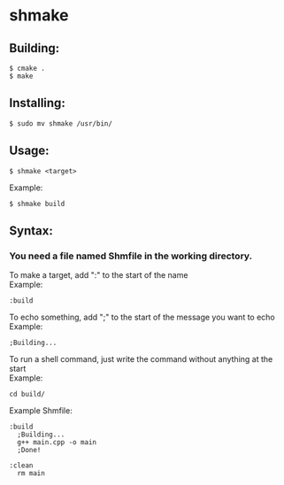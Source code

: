 # shmake
## Building:
``` 
$ cmake .
$ make
```
## Installing:
```
$ sudo mv shmake /usr/bin/
```

## Usage:
```
$ shmake <target>
```
Example:
```
$ shmake build
```

## Syntax:
### You need a file named Shmfile in the working directory.  

To make a target, add ":" to the start of the name  
Example:
```
:build
```
To echo something, add ";" to the start of the message you want to echo  
Example:
```
;Building...
```

To run a shell command, just write the command without anything at the start  
Example:
```
cd build/
```
Example Shmfile:
```
:build
  ;Building...
  g++ main.cpp -o main
  ;Done!

:clean
  rm main
